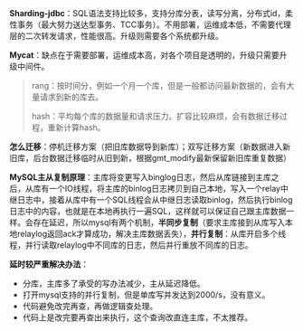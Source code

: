 **Sharding-jdbc**：SQL语法支持比较多，支持分库分表，读写分离，分布式id，柔性事务（最大努力送达型事务、TCC事务）。不用部署，运维成本低，不需要代理层的二次转发请求，性能很高。升级则需要各个系统都升级。

**Mycat**：缺点在于需要部署，运维成本高，对各个项目是透明的，升级只需要升级中间件。

> rang：按时间分，例如一个月一个库，但是一般都访问最新数据的，会有大量请求到新的库去。
>
> hash：平均每个库的数据量和请求压力。扩容比较麻烦，会有数据迁移过程，重新计算hash。

**怎么迁移**：停机迁移方案（把旧库数据导到新库）；双写迁移方案（新数据进入新旧库，后台数据迁移临时从旧到新，根据gmt_modify最新保留新旧库重复数据）

**MySQL主从复制原理**：主库将变更写入binglog日志，然后从库链接到主库之后，从库有一个IO线程，将主库的binlog日志拷贝到自己本地，写入一个relay中继日志中，接着从库中有一个SQL线程会从中继日志读取binlog，然后执行binlog日志中的内容，也就是在本地再执行一遍SQL，这样就可以保证自己跟主库数据一样。会存在延迟，所以mysql有两个机制，**半同步复制**（要求主库接到从库写入本地relaylog返回ack才算成功，解决主库数据丢失），**并行复制**：从库开启多个线程，并行读取relaylog中不同库的日志，然后并行重放不同库的日志。

**延时较严重解决办法**：

* 分库，主库多了承受的写办法减少，主从延迟降低。
* 打开mysql支持的并行复制，但是单库写并发达到2000/s，没有意义。
* 代码避免改完再查，再做逻辑查处理。
* 代码上是改完要再查出来执行，这个查询改直连主库，不太推荐。
